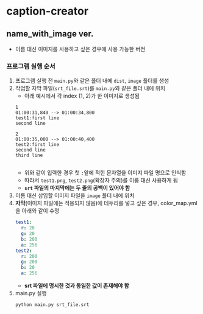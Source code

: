 # caption-creator

## name_with_image ver.

* 이름 대신 이미지를 사용하고 싶은 경우에 사용 가능한 버전

### 프로그램 실행 순서
1. 프로그램 실행 전 `main.py`와 같은 폴더 내에 `dist`, `image` 폴더를 생성
2. 작업할 자막 파일(`srt_file.srt`)를 `main.py`와 같은 폴더 내에 위치
    * 아래 예시에서 각 index (1, 2)가 한 이미지로 생성됨
    ```
    1
    01:00:31,840 --> 01:00:34,800
    test1:first line
    second line
   
    2
    01:00:35,000 --> 01:00:40,400
    test2:first line
    second line
    third line
    
    
    ```
    * 위와 같이 입력한 경우 첫 `:`앞에 적힌 문자열을 이미지 파일 명으로 인식함
    * 따라서 `test1.png`, `test2.png`(확장자 주의)를 이름 대신 사용하게 됨
    * **`srt` 파일의 마지막에는 두 줄의 공백이 있어야 함**
3. 이름 대신 삽입할 이미지 파일을 `image` 폴더 내에 위치
4. **자막**(이미지 파일에는 적용되지 않음)에 테두리를 넣고 싶은 경우, color_map.yml을 아래와 같이 수정
    ```yaml
    test1:
      r: 20
      g: 20
      b: 200
      a: 256
    test2:
      r: 200
      g: 200
      b: 20
      a: 256
    ```
    * **srt 파일에 명시한 것과 동일한 값이 존재해야 함**
5. main.py 실행
    ```python
    python main.py srt_file.srt
    ```
